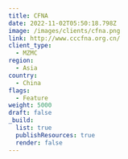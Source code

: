 ```yaml
---
title: CFNA
date: 2022-11-02T05:50:18.798Z
image: /images/clients/cfna.png
link: http://www.cccfna.org.cn/
client_type:
  - MZMC
region:
  - Asia
country:
  - China
flags:
  - Feature
weight: 5000
draft: false
_build:
  list: true
  publishResources: true
  render: false
---
```

